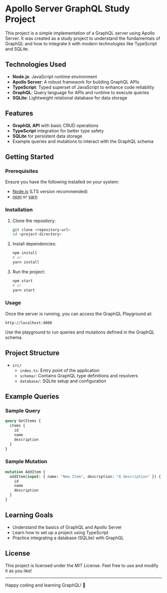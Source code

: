 # Apollo Server GraphQL Study Project

This project is a simple implementation of a GraphQL server using Apollo Server. It was created as a study project to understand the fundamentals of GraphQL and how to integrate it with modern technologies like TypeScript and SQLite.

## Technologies Used

- **Node.js**: JavaScript runtime environment
- **Apollo Server**: A robust framework for building GraphQL APIs
- **TypeScript**: Typed superset of JavaScript to enhance code reliability
- **GraphQL**: Query language for APIs and runtime to execute queries
- **SQLite**: Lightweight relational database for data storage

## Features

- **GraphQL API** with basic CRUD operations
- **TypeScript** integration for better type safety
- **SQLite** for persistent data storage
- Example queries and mutations to interact with the GraphQL schema

## Getting Started

### Prerequisites

Ensure you have the following installed on your system:

- [Node.js](https://nodejs.org/) (LTS version recommended)
- [npm](https://www.npmjs.com/) or [yarn](https://yarnpkg.com/)

### Installation

1. Clone the repository:
   ```bash
   git clone <repository-url>
   cd <project-directory>
   ```

2. Install dependencies:
   ```bash
   npm install
   # or
   yarn install
   ```

3. Run the project:
   ```bash
   npm start
   # or
   yarn start
   ```

### Usage

Once the server is running, you can access the GraphQL Playground at:

```
http://localhost:4000
```

Use the playground to run queries and mutations defined in the GraphQL schema.

## Project Structure

- `src/`
  - `index.ts`: Entry point of the application
  - `schema/`: Contains GraphQL type definitions and resolvers
  - `database/`: SQLite setup and configuration

## Example Queries

### Sample Query
```graphql
query GetItems {
  items {
    id
    name
    description
  }
}
```

### Sample Mutation
```graphql
mutation AddItem {
  addItem(input: { name: "New Item", description: "A description" }) {
    id
    name
    description
  }
}
```

## Learning Goals

- Understand the basics of GraphQL and Apollo Server
- Learn how to set up a project using TypeScript
- Practice integrating a database (SQLite) with GraphQL

## License

This project is licensed under the MIT License. Feel free to use and modify it as you like!

---

Happy coding and learning GraphQL! 🚀

